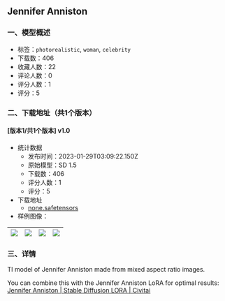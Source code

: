 ## Jennifer Anniston
### 一、模型概述

- 标签：`photorealistic`, `woman`, `celebrity`
- 下载数：406
- 收藏人数：22
- 评论人数：0
- 评分人数：1
- 评分：5

### 二、下载地址（共1个版本）

#### [版本1/共1个版本] v1.0

- 统计数据
  - 发布时间：2023-01-29T03:09:22.150Z
  - 原始模型：SD 1.5
  - 下载数：406
  - 评分人数：1
  - 评分：5
- 下载地址
  - [none.safetensors](https://civitai.com/api/download/models/6522)
- 样例图像：

| <img src="https://image.civitai.com/xG1nkqKTMzGDvpLrqFT7WA/6bb3babb-8393-4da3-2049-582a12467400/width=450/58960.jpeg" /> | <img src="https://image.civitai.com/xG1nkqKTMzGDvpLrqFT7WA/82772910-662c-430f-224e-2565089a3400/width=450/58967.jpeg" /> | <img src="https://image.civitai.com/xG1nkqKTMzGDvpLrqFT7WA/4c52ff53-8fd5-4cef-ab44-28681a2b5700/width=450/58966.jpeg" /> | <img src="https://image.civitai.com/xG1nkqKTMzGDvpLrqFT7WA/84b83805-f20e-47e7-31f6-5f250a907800/width=450/58965.jpeg" /> |
| ---- | ---- | ---- | ---- |


### 三、详情
<p>TI model of Jennifer Anniston made from mixed aspect ratio images.</p><p>You can combine this with the Jennifer Anniston LoRA for optimal results: <a target="_blank" rel="ugc" href="https://civitai.com/models/5602/jennifer-anniston">Jennifer Anniston | Stable Diffusion LORA | Civitai</a></p>